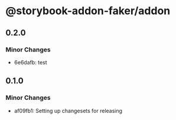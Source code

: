 # @storybook-addon-faker/addon

## 0.2.0

### Minor Changes

- 6e6dafb: test

## 0.1.0

### Minor Changes

- af09fb1: Setting up changesets for releasing
